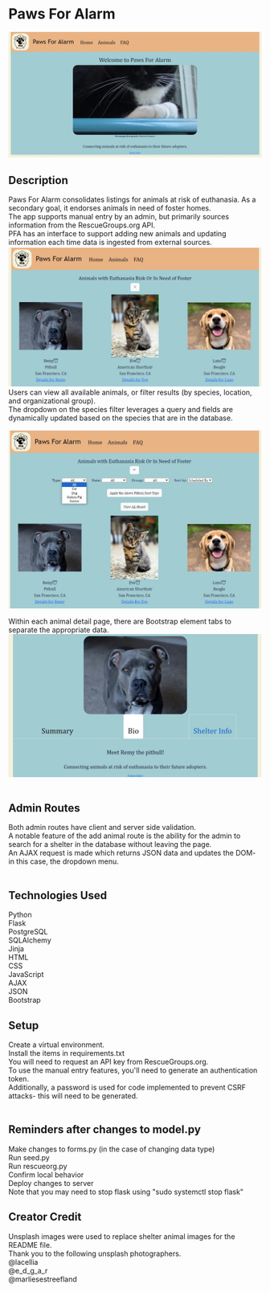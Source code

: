 # Paws For Alarm

![alt text](pfareadme.jpg)

## Description

Paws For Alarm consolidates listings for animals at risk of euthanasia. As a secondary goal, it endorses animals in need of foster homes. <br>
The app supports manual entry by an admin, but primarily sources information from the RescueGroups.org API.<br>
PFA has an interface to support adding new animals and updating information each time data is ingested from external sources.<br>
![alt text](pfareadme4.jpg) <br>
Users can view all available animals, or filter results (by species, location, and organizational group).<br>
The dropdown on the species filter leverages a query and fields are dynamically updated based on the species that are in the database.<br>

![alt text](pfareadme5.jpg) <br>

Within each animal detail page, there are Bootstrap element tabs to separate the appropriate data. <br>
![alt text](pfareadme3.jpg) <br>
<br>

## Admin Routes

Both admin routes have client and server side validation.<br>
A notable feature of the add animal route is the ability for the admin to search for a shelter in the database without leaving the page.<br>
An AJAX request is made which returns JSON data and updates the DOM- in this case, the dropdown menu.<br><br>

## Technologies Used

Python<br>
Flask<br>
PostgreSQL<br>
SQLAlchemy<br>
Jinja <br>
HTML<br>
CSS<br>
JavaScript<br>
AJAX<br>
JSON<br>
Bootstrap<br>

## Setup

Create a virtual environment. <br>
Install the items in requirements.txt <br>
You will need to request an API key from RescueGroups.org.<br>
To use the manual entry features, you'll need to generate an authentication token.<br>
Additionally, a password is used for code implemented to prevent CSRF attacks- this will need to be generated.<br><br>

## Reminders after changes to model.py

Make changes to forms.py (in the case of changing data type)<br>
Run seed.py <br>
Run rescueorg.py <br>
Confirm local behavior <br>
Deploy changes to server <br>
Note that you may need to stop flask using "sudo systemctl stop flask"

## Creator Credit<br>

Unsplash images were used to replace shelter animal images for the README file.<br>
Thank you to the following unsplash photographers.<br>
@lacellia<br>
@e_d_g_a_r<br>
@marliesestreefland<br>
